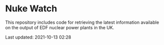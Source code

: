# Nuke Watch

This repository includes code for retrieving the latest information available on the output of EDF nuclear power plants in the UK.

Last updated: 2021-10-13 02:28
